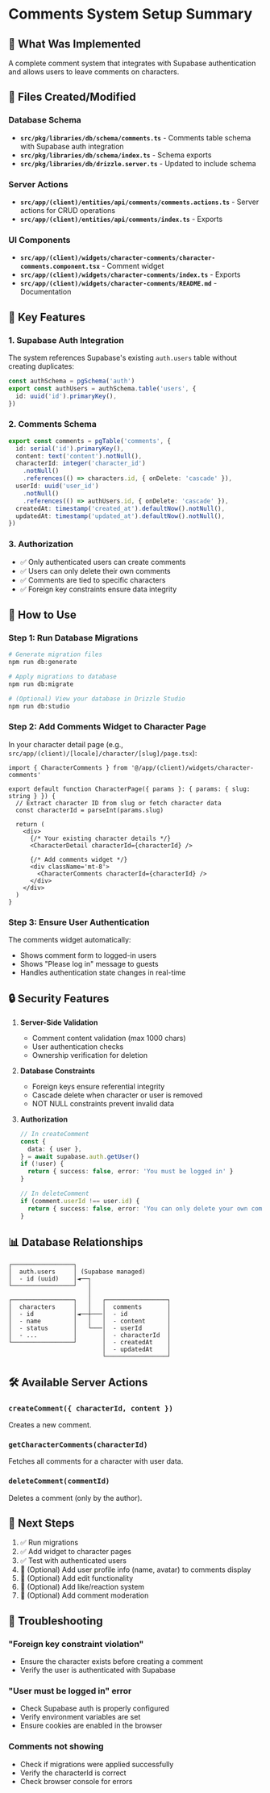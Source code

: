 # Comments System Setup Summary

## 🎯 What Was Implemented

A complete comment system that integrates with Supabase authentication and allows users to leave comments on characters.

## 📁 Files Created/Modified

### Database Schema

- **`src/pkg/libraries/db/schema/comments.ts`** - Comments table schema with Supabase auth integration
- **`src/pkg/libraries/db/schema/index.ts`** - Schema exports
- **`src/pkg/libraries/db/drizzle.server.ts`** - Updated to include schema

### Server Actions

- **`src/app/(client)/entities/api/comments/comments.actions.ts`** - Server actions for CRUD operations
- **`src/app/(client)/entities/api/comments/index.ts`** - Exports

### UI Components

- **`src/app/(client)/widgets/character-comments/character-comments.component.tsx`** - Comment widget
- **`src/app/(client)/widgets/character-comments/index.ts`** - Exports
- **`src/app/(client)/widgets/character-comments/README.md`** - Documentation

## 🔑 Key Features

### 1. **Supabase Auth Integration**

The system references Supabase's existing `auth.users` table without creating duplicates:

```typescript
const authSchema = pgSchema('auth')
export const authUsers = authSchema.table('users', {
  id: uuid('id').primaryKey(),
})
```

### 2. **Comments Schema**

```typescript
export const comments = pgTable('comments', {
  id: serial('id').primaryKey(),
  content: text('content').notNull(),
  characterId: integer('character_id')
    .notNull()
    .references(() => characters.id, { onDelete: 'cascade' }),
  userId: uuid('user_id')
    .notNull()
    .references(() => authUsers.id, { onDelete: 'cascade' }),
  createdAt: timestamp('created_at').defaultNow().notNull(),
  updatedAt: timestamp('updated_at').defaultNow().notNull(),
})
```

### 3. **Authorization**

- ✅ Only authenticated users can create comments
- ✅ Users can only delete their own comments
- ✅ Comments are tied to specific characters
- ✅ Foreign key constraints ensure data integrity

## 🚀 How to Use

### Step 1: Run Database Migrations

```bash
# Generate migration files
npm run db:generate

# Apply migrations to database
npm run db:migrate

# (Optional) View your database in Drizzle Studio
npm run db:studio
```

### Step 2: Add Comments Widget to Character Page

In your character detail page (e.g., `src/app/(client)/[locale]/character/[slug]/page.tsx`):

```tsx
import { CharacterComments } from '@/app/(client)/widgets/character-comments'

export default function CharacterPage({ params }: { params: { slug: string } }) {
  // Extract character ID from slug or fetch character data
  const characterId = parseInt(params.slug)

  return (
    <div>
      {/* Your existing character details */}
      <CharacterDetail characterId={characterId} />

      {/* Add comments widget */}
      <div className='mt-8'>
        <CharacterComments characterId={characterId} />
      </div>
    </div>
  )
}
```

### Step 3: Ensure User Authentication

The comments widget automatically:

- Shows comment form to logged-in users
- Shows "Please log in" message to guests
- Handles authentication state changes in real-time

## 🔒 Security Features

1. **Server-Side Validation**
   - Comment content validation (max 1000 chars)
   - User authentication checks
   - Ownership verification for deletion

2. **Database Constraints**
   - Foreign keys ensure referential integrity
   - Cascade delete when character or user is removed
   - NOT NULL constraints prevent invalid data

3. **Authorization**

   ```typescript
   // In createComment
   const {
     data: { user },
   } = await supabase.auth.getUser()
   if (!user) {
     return { success: false, error: 'You must be logged in' }
   }

   // In deleteComment
   if (comment.userId !== user.id) {
     return { success: false, error: 'You can only delete your own comments' }
   }
   ```

## 📊 Database Relationships

```
┌─────────────────┐
│  auth.users     │ (Supabase managed)
│  - id (uuid)    │◄──┐
└─────────────────┘   │
                      │
┌─────────────────┐   │   ┌─────────────────┐
│  characters     │   │   │  comments       │
│  - id           │◄──┼───│  - id           │
│  - name         │   │   │  - content      │
│  - status       │   └───│  - userId       │
│  - ...          │       │  - characterId  │
└─────────────────┘       │  - createdAt    │
                          │  - updatedAt    │
                          └─────────────────┘
```

## 🛠️ Available Server Actions

### `createComment({ characterId, content })`

Creates a new comment.

### `getCharacterComments(characterId)`

Fetches all comments for a character with user data.

### `deleteComment(commentId)`

Deletes a comment (only by the author).

## 📝 Next Steps

1. ✅ Run migrations
2. ✅ Add widget to character pages
3. ✅ Test with authenticated users
4. 🔄 (Optional) Add user profile info (name, avatar) to comments display
5. 🔄 (Optional) Add edit functionality
6. 🔄 (Optional) Add like/reaction system
7. 🔄 (Optional) Add comment moderation

## 🐛 Troubleshooting

### "Foreign key constraint violation"

- Ensure the character exists before creating a comment
- Verify the user is authenticated with Supabase

### "User must be logged in" error

- Check Supabase auth is properly configured
- Verify environment variables are set
- Ensure cookies are enabled in the browser

### Comments not showing

- Check if migrations were applied successfully
- Verify the characterId is correct
- Check browser console for errors
